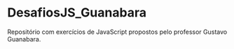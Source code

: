 # DesafiosJS_Guanabara
Repositório com exercícios de JavaScript propostos pelo professor Gustavo Guanabara. 
